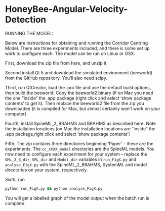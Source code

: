 # HoneyBee-Angular-Velocity-Detection

RUNNING THE MODEL:

Below are instructions for obtaining and running the Corridor Centring Model. There are three experiments included, and there is some set up work to configure each. The model can be run on Linux or OSX.

First, download the zip file from here, and unzip it.

Second install Qt 5 and download the simulated environment (beeworld) from the GitHub repository. You’ll also need scipy.

Third, run QtCreator, load the .pro file and use the default build options, then build the beeworld. Copy the beeworld2 binary (if on Mac you need the one ”inside” the .app package (right click and select ‘show package contents’ to get it). Then replace the beeworld2 file from the zip you downloaded (it is compiled for Mac, but almost certainly won’t work on your computer).

Fourth, install SpineML_2_BRAHMS and BRAHMS as described here. Note the installation locations (on Mac the installation locations are ”inside” the .app package,right click and select ‘show package contents’)

Fifth. The zip contains three directories beginning ‘Paper’ – these are the experiments. The `cc_XXXX_model` directories are the SpineML models. You now need to configure each experiment for your system – replace the `SML_2_B_dir`, `SML_dir` and `Model_dir` variables in `run_FigX.py` and `analyse_FigX.py` with the SpineML_2_BRAHMS, SystemML and model directories on your system, respectively.

Sixth, run

```bash
python run_FigX.py && python analyse_FigX.py
```

You will get a labelled graph of the model output when the batch run is complete.
